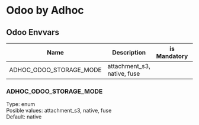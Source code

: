 # Odoo by Adhoc

## Odoo Envvars

| Name | Description | is Mandatory | Default | Related Value |
| --- | --- | --- | --- | --- |
| ADHOC_ODOO_STORAGE_MODE | attachment_s3, native, fuse |  | | storage.location |

### ADHOC_ODOO_STORAGE_MODE

Type: enum  
Posible values: attachment_s3, native, fuse  
Default: native
